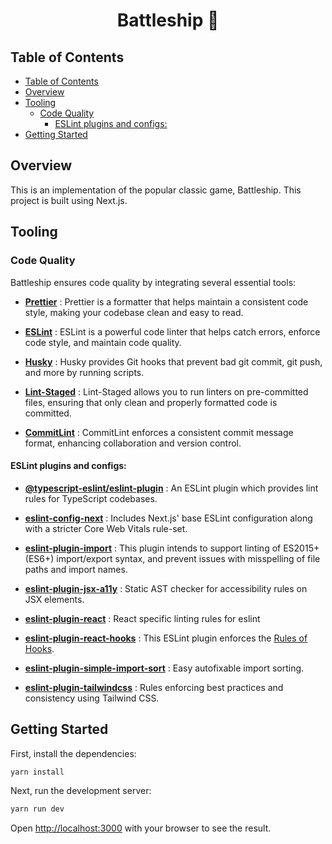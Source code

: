<div align="center">
  <h1>Battleship 🚀</h1>
</div>

## Table of Contents

- [Table of Contents](#table-of-contents)
- [Overview](#overview)
- [Tooling](#tooling)
  - [Code Quality](#code-quality)
    - [ESLint plugins and configs:](#eslint-plugins-and-configs)
- [Getting Started](#getting-started)

## Overview

This is an implementation of the popular classic game, Battleship. This project is built using Next.js.

## Tooling

### Code Quality

Battleship ensures code quality by integrating several essential tools:

- [**Prettier**](https://prettier.io) : Prettier is a formatter that helps maintain a consistent code style, making your codebase clean and easy to read.

- [**ESLint**](https://eslint.org) : ESLint is a powerful code linter that helps catch errors, enforce code style, and maintain code quality.

- [**Husky**](https://typicode.github.io/husky/) : Husky provides Git hooks that prevent bad git commit, git push, and more by running scripts.

- [**Lint-Staged**](https://github.com/lint-staged/lint-staged#readme) : Lint-Staged allows you to run linters on pre-committed files, ensuring that only clean and properly formatted code is committed.

- [**CommitLint**](https://commitlint.js.org/#/) : CommitLint enforces a consistent commit message format, enhancing collaboration and version control.

#### ESLint plugins and configs:

- [**@typescript-eslint/eslint-plugin**](https://www.npmjs.com/package/@typescript-eslint/eslint-plugin) : An ESLint plugin which provides lint rules for TypeScript codebases.

- [**eslint-config-next**](https://www.npmjs.com/package/eslint-config-next) : Includes Next.js' base ESLint configuration along with a stricter Core Web Vitals rule-set.

- [**eslint-plugin-import**](https://www.npmjs.com/package/eslint-plugin-import) : This plugin intends to support linting of ES2015+ (ES6+) import/export syntax, and prevent issues with misspelling of file paths and import names.
- [**eslint-plugin-jsx-a11y**](https://www.npmjs.com/package/eslint-plugin-jsx-a11y) : Static AST checker for accessibility rules on JSX elements.
- [**eslint-plugin-react**](https://www.npmjs.com/package/eslint-plugin-react) : React specific linting rules for eslint
- [**eslint-plugin-react-hooks**](https://www.npmjs.com/package/eslint-plugin-react-hooks) : This ESLint plugin enforces the [Rules of Hooks](https://reactjs.org/docs/hooks-rules.html).
- [**eslint-plugin-simple-import-sort**](https://www.npmjs.com/package/eslint-plugin-simple-import-sort) : Easy autofixable import sorting.

- [**eslint-plugin-tailwindcss**](https://www.npmjs.com/package/eslint-plugin-tailwindcss) : Rules enforcing best practices and consistency using Tailwind CSS.

## Getting Started

First, install the dependencies:

```bash
yarn install
```

Next, run the development server:

```bash
yarn run dev
```

Open [http://localhost:3000](http://localhost:3000) with your browser to see the result.
